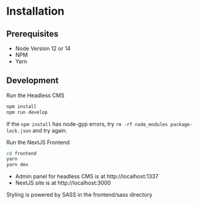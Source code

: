 # Installation

## Prerequisites

- Node Version 12 or 14
- NPM
- Yarn

## Development

Run the Headless CMS

```bash
npm install
npm run develop
```

If the `npm install` has node-gyp errors, try `rm -rf node_modules package-lock.json` and try again.

Run the NextJS Frontend

```bash
cd frontend
yarn
yarn dev
```

- Admin panel for headless CMS is at http://localhost:1337
- NextJS site is at http://localhost:3000

Styling is powered by SASS in the frontend/sass directory
